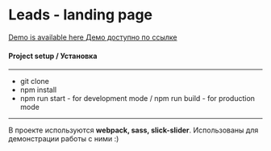 # Leads - landing page

[Demo is available here ](https://potatbut.github.io/leads-page/dist/ "DEMO")
[Демо доступно по ссылке  ](https://potatbut.github.io/leads-page/dist/ "Демо доступно по ссылке ")
#### Project setup / Установка
------------
- git clone 
- npm install
- npm run start - for development mode / npm run build - for production mode
------------

В проекте используются **webpack, sass, slick-slider**. Использованы для демонстрации работы с ними :)
